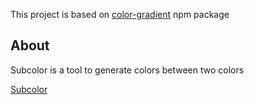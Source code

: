 This project is based on [color-gradient](https://www.npmjs.com/package/color-gradient) npm package

## About

Subcolor is a tool to generate colors between two colors

[Subcolor](https://subcolor.github.io)
